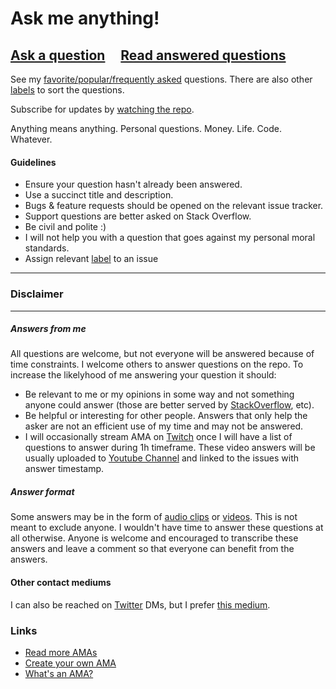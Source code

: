 # Ask me anything!

## [Ask a question](https://github.com/vnovick/ama/issues/new) &nbsp;&nbsp;&nbsp; [Read answered questions](https://github.com/vnovick/ama/issues?q=is%3Aissue+is%3Aclosed)

See my [favorite/popular/frequently asked](https://github.com/vnovick/ama/issues?utf8=%E2%9C%93&q=label%3A%22favorite%2Fpopular%2Ffrequently%20asked%22%20) questions. There are also other [labels](https://github.com/vnovick/ama/labels) to sort the questions.


Subscribe for updates by [watching the repo](https://github.com/vnovick/ama/subscription).

Anything means anything. Personal questions. Money. Life. Code. Whatever.

#### Guidelines

- Ensure your question hasn't already been answered.
- Use a succinct title and description.
- Bugs & feature requests should be opened on the relevant issue tracker.
- Support questions are better asked on Stack Overflow.
- Be civil and polite :)
- I will not help you with a question that goes against my personal moral standards.
- Assign relevant [label](https://github.com/vnovick/ama/labels) to an issue
-----------
### Disclaimer

-----------

##### Answers from me

All questions are welcome, but not everyone will be answered because of time constraints. I welcome others to answer questions on the repo. To increase the likelyhood of me answering your question it should:

- Be relevant to me or my opinions in some way and not something anyone could answer (those are better served by [StackOverflow](https://stackoverflow.com/), etc).
- Be helpful or interesting for other people. Answers that only help the asker are not an efficient use of my time and may not be answered. 
- I will occasionally stream AMA on [Twitch](https://twitch.tv/vnovick) once I will have a list of questions to answer during 1h timeframe. These video answers will be usually uploaded to [Youtube Channel](https://youtube.com/c/VladimirNovickDev) and linked to the issues with answer timestamp.

##### Answer format

Some answers may be in the form of [audio clips](https://github.com/vnovick/ama/issues?q=label%3Aaudio-answer) or [videos](https://github.com/vnovick/ama/issues?q=label%3Avideo-answer). This is not meant to exclude anyone. I wouldn't have time to answer these questions at all otherwise. Anyone is welcome and encouraged to transcribe these answers and leave a comment so that everyone can benefit from the answers. 

#### Other contact mediums

I can also be reached on [Twitter](https://twitter.com/vnovick) DMs, but I prefer [this medium](https://github.com/vnovick/ama/issues/new).

### Links

- [Read more AMAs](https://github.com/sindresorhus/amas)
- [Create your own AMA](../../fork)
- [What's an AMA?](https://en.wikipedia.org/wiki/Reddit#IAmA_and_AMA)
